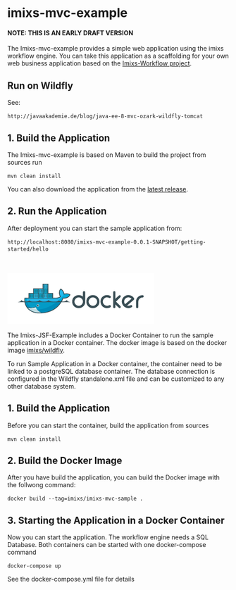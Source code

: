 # imixs-mvc-example

#### NOTE: THIS IS AN EARLY DRAFT VERSION 

The Imixs-mvc-example provides a simple web application using the imixs workflow engine.
You can take this application as a scaffolding for your own web business application based on the [Imixs-Workflow project](http://www.imixs.org).

## Run on Wildfly

See: 

	http://javaakademie.de/blog/java-ee-8-mvc-ozark-wildfly-tomcat
	
	
## 1. Build the Application

The Imixs-mvc-example  is based on Maven to build the project from sources run

    mvn clean install
    
You can also download the application from the [latest release](https://github.com/imixs/imixs-mvc-example/releases).    


## 2. Run the Application
After deployment you can start the sample application from:

	http://localhost:8080/imixs-mvc-example-0.0.1-SNAPSHOT/getting-started/hello




<br><br><img src="small_h-trans.png">


The Imixs-JSF-Example includes a Docker Container to run the sample application in a Docker container. 
The docker image is based on the docker image [imixs/wildfly](https://hub.docker.com/r/imixs/wildfly/).

To run Sample Application in a Docker container, the container need to be linked to a postgreSQL database container. The database connection is configured in the Wildfly standalone.xml file and can be customized to any other database system. 

## 1. Build the Application
Before you can start the container, build the application from sources


	mvn clean install
	
## 2. Build the Docker Image

After you have build the application, you can build the Docker image with the follwong command:

	docker build --tag=imixs/imixs-mvc-sample .
 
## 3. Starting the Application in a Docker Container

Now you can start the application. The workflow engine needs a SQL Database. Both containers can be started with one docker-compose command

	docker-compose up

See the docker-compose.yml file for details

